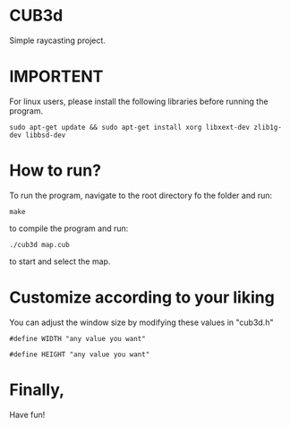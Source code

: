 CUB3d
=====
Simple raycasting project.

# IMPORTENT
For linux users, please install the following libraries before running the program.

```sudo apt-get update && sudo apt-get install xorg libxext-dev zlib1g-dev libbsd-dev```

# How to run?
To run the program, navigate to the root directory fo the folder and run:

```make```

to compile the program and run:

```./cub3d map.cub```

to start and select the map.

# Customize according to your liking

You can adjust the window size by modifying these values in "cub3d.h"

```#define WIDTH "any value you want"```

```#define HEIGHT "any value you want"```

# Finally,

Have fun!
